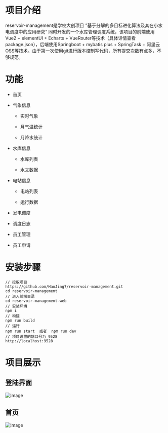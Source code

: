 # 项目介绍

reservoir-management是学校大创项目 ”基于分解的多目标进化算法及其在小水电调度中的应用研究“ 同时开发的一个水库管理调度系统，该项目的前端使用Vue2 + elementUI + Echarts + VueRouter等技术（具体详情查看package.json），后端使用Springboot + mybatis plus + SpringTask + 阿里云OSS等技术。由于第一次使用git进行版本控制写代码，所有提交次数有点多，不够规范。

# 功能

- 首页

- 气象信息
  
  - 实时气象
  
  - 月气温统计
  
  - 月降水统计

- 水库信息
  
  - 水库列表
  
  - 水文数据

- 电站信息
  
  - 电站列表
  
  - 运行数据

- 发电调度

- 调度日志

- 员工管理

- 员工申请

# 安装步骤

```
// 拉取项目
https://github.com/HaoJing7/reservoir-management.git
cd reservoir-management
// 进入前端目录
cd reservoir-management-web
// 安装环境
npm i
// 构建
npm run build
// 运行
npm run start  或者  npm run dev
// 项目设置的端口号为 9528
http://localhost:9528
```

# 项目展示

## 登陆界面

![image](https://github.com/HaoJing7/IMG/blob/master/%E9%A6%96%E9%A1%B5.jpg)

## 首页

![image](https://github.com/HaoJing7/IMG/blob/master/img2.jpg)
